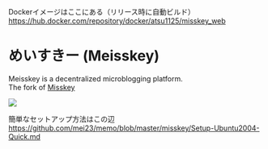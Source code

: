 Dockerイメージはここにある（リリース時に自動ビルド）  
https://hub.docker.com/repository/docker/atsu1125/misskey_web  

# めいすきー (Meisskey)

Meisskey is a decentralized microblogging platform.   
The fork of [Misskey](https://github.com/misskey-dev/misskey)

![](https://github.com/mei23/misskey/workflows/Node.js%20CI/badge.svg)

簡単なセットアップ方法はこの辺  
https://github.com/mei23/memo/blob/master/misskey/Setup-Ubuntu2004-Quick.md
